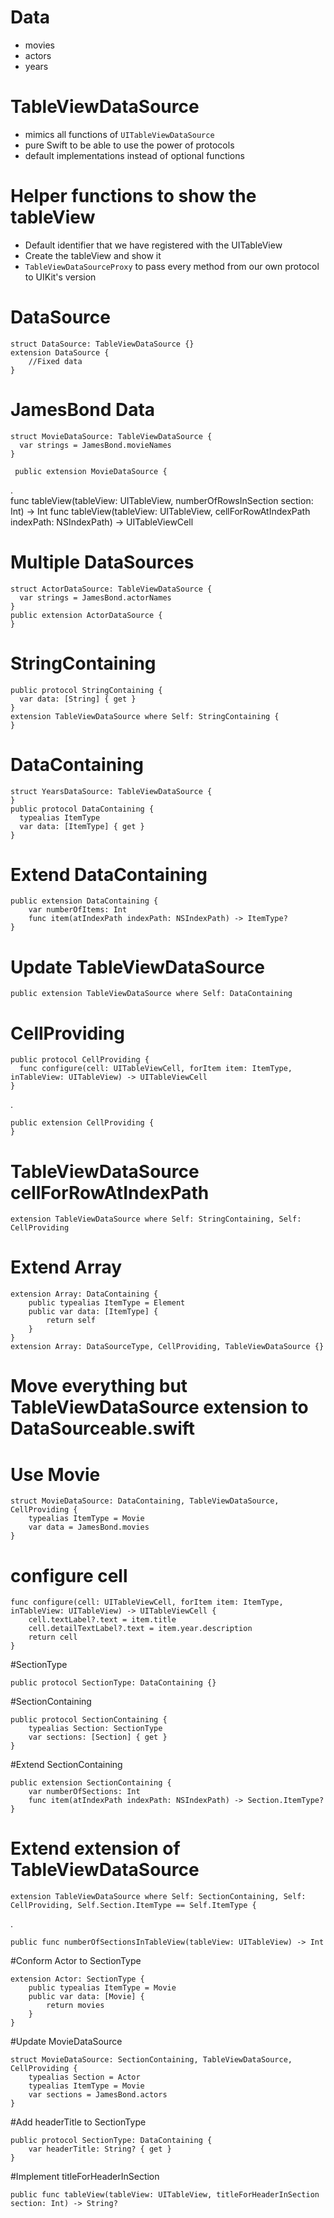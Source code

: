 # Data
- movies
- actors
- years

# TableViewDataSource
- mimics all functions of `UITableViewDataSource`
- pure Swift to be able to use the power of protocols
- default implementations instead of optional functions

# Helper functions to show the tableView
- Default identifier that we have registered with the UITableView
- Create the tableView and show it
- `TableViewDataSourceProxy` to pass every method from our own protocol to UIKit's version

# DataSource

    struct DataSource: TableViewDataSource {}
    extension DataSource {
        //Fixed data
    }


# JamesBond Data

    struct MovieDataSource: TableViewDataSource {
      var strings = JamesBond.movieNames
    }

     public extension MovieDataSource {
.      
    func tableView(tableView: UITableView, numberOfRowsInSection section: Int) -> Int
    func tableView(tableView: UITableView, cellForRowAtIndexPath indexPath: NSIndexPath) -> UITableViewCell

# Multiple DataSources

    struct ActorDataSource: TableViewDataSource {
      var strings = JamesBond.actorNames
    }
    public extension ActorDataSource {
    }

# StringContaining

    public protocol StringContaining {
      var data: [String] { get }
    }
    extension TableViewDataSource where Self: StringContaining {
    }

# DataContaining

    struct YearsDataSource: TableViewDataSource {
    }
    public protocol DataContaining {
      typealias ItemType
      var data: [ItemType] { get }
    }

# Extend DataContaining

    public extension DataContaining {
        var numberOfItems: Int
        func item(atIndexPath indexPath: NSIndexPath) -> ItemType?
    }

# Update TableViewDataSource

    public extension TableViewDataSource where Self: DataContaining

# CellProviding

    public protocol CellProviding {
      func configure(cell: UITableViewCell, forItem item: ItemType, inTableView: UITableView) -> UITableViewCell
    }
.

    public extension CellProviding {  
    }

# TableViewDataSource cellForRowAtIndexPath

    extension TableViewDataSource where Self: StringContaining, Self: CellProviding


# Extend Array

    extension Array: DataContaining {
        public typealias ItemType = Element
        public var data: [ItemType] {
            return self
        }
    }
    extension Array: DataSourceType, CellProviding, TableViewDataSource {}

# Move everything but TableViewDataSource extension to DataSourceable.swift

# Use Movie

    struct MovieDataSource: DataContaining, TableViewDataSource, CellProviding {
        typealias ItemType = Movie
        var data = JamesBond.movies
    }

# configure cell

    func configure(cell: UITableViewCell, forItem item: ItemType, inTableView: UITableView) -> UITableViewCell {
        cell.textLabel?.text = item.title
        cell.detailTextLabel?.text = item.year.description
        return cell
    }

#SectionType

    public protocol SectionType: DataContaining {}

#SectionContaining

    public protocol SectionContaining {
        typealias Section: SectionType
        var sections: [Section] { get }
    }

#Extend SectionContaining

    public extension SectionContaining {
        var numberOfSections: Int
        func item(atIndexPath indexPath: NSIndexPath) -> Section.ItemType?
    }

# Extend extension of TableViewDataSource

    extension TableViewDataSource where Self: SectionContaining, Self: CellProviding, Self.Section.ItemType == Self.ItemType {
.

    public func numberOfSectionsInTableView(tableView: UITableView) -> Int

#Conform Actor to SectionType

    extension Actor: SectionType {
        public typealias ItemType = Movie
        public var data: [Movie] {
            return movies
        }
    }

#Update MovieDataSource

    struct MovieDataSource: SectionContaining, TableViewDataSource, CellProviding {
        typealias Section = Actor
        typealias ItemType = Movie
        var sections = JamesBond.actors
    }

#Add headerTitle to SectionType

    public protocol SectionType: DataContaining {
        var headerTitle: String? { get }
    }

#Implement titleForHeaderInSection

    public func tableView(tableView: UITableView, titleForHeaderInSection section: Int) -> String?
